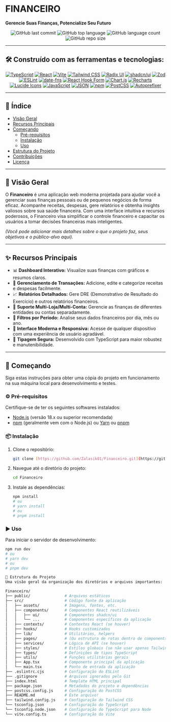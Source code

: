 # FINANCEIRO

**Gerencie Suas Finanças, Potencialize Seu Futuro**

<p align="center">
  <img src="https://img.shields.io/github/last-commit/Zalasik01/Financeiro?style=for-the-badge&logo=github&label=LAST%20COMMIT" alt="GitHub last commit"/>
  <img src="https://img.shields.io/github/languages/top/Zalasik01/Financeiro?style=for-the-badge&logo=typescript" alt="GitHub top language"/>
  <img src="https://img.shields.io/github/languages/count/Zalasik01/Financeiro?style=for-the-badge&logo=github&label=LANGUAGES" alt="GitHub language count"/>
  <img src="https://img.shields.io/github/repo-size/Zalasik01/Financeiro?style=for-the-badge&logo=github&label=REPO%20SIZE" alt="GitHub repo size"/>
</p>

---

## 🛠️ Construído com as ferramentas e tecnologias:

<p align="center">
  <a href="https://www.typescriptlang.org/" target="_blank" rel="noreferrer"><img src="https://img.shields.io/badge/TypeScript-3178C6?style=for-the-badge&logo=typescript&logoColor=white" alt="TypeScript"/></a>
  <a href="https://reactjs.org/" target="_blank" rel="noreferrer"><img src="https://img.shields.io/badge/React-61DAFB?style=for-the-badge&logo=react&logoColor=black" alt="React"/></a>
  <a href="https://vitejs.dev/" target="_blank" rel="noreferrer"><img src="https://img.shields.io/badge/Vite-646CFF?style=for-the-badge&logo=vite&logoColor=white" alt="Vite"/></a>
  <a href="https://tailwindcss.com/" target="_blank" rel="noreferrer"><img src="https://img.shields.io/badge/Tailwind_CSS-06B6D4?style=for-the-badge&logo=tailwindcss&logoColor=white" alt="Tailwind CSS"/></a>
  <a href="https://www.radix-ui.com/" target="_blank" rel="noreferrer"><img src="https://img.shields.io/badge/Radix%20UI-161618?style=for-the-badge&logo=radix-ui&logoColor=white" alt="Radix UI"/></a>
  <a href="https://ui.shadcn.com/" target="_blank" rel="noreferrer"><img src="https://img.shields.io/badge/shadcn/ui-000000?style=for-the-badge&logo=shadcn-ui&logoColor=white" alt="shadcn/ui"/></a>
  <a href="https://zod.dev/" target="_blank" rel="noreferrer"><img src="https://img.shields.io/badge/Zod-3E67B1?style=for-the-badge&logo=zod&logoColor=white" alt="Zod"/></a>
  <a href="https://eslint.org/" target="_blank" rel="noreferrer"><img src="https://img.shields.io/badge/ESLint-4B32C3?style=for-the-badge&logo=eslint&logoColor=white" alt="ESLint"/></a>
  <a href="https://date-fns.org/" target="_blank" rel="noreferrer"><img src="https://img.shields.io/badge/date_fns-A941A1?style=for-the-badge&logo=date-fns&logoColor=white" alt="date-fns"/></a>
  <a href="https://react-hook-form.com/" target="_blank" rel="noreferrer"><img src="https://img.shields.io/badge/React_Hook_Form-EC5990?style=for-the-badge&logo=reacthookform&logoColor=white" alt="React Hook Form"/></a>
  <a href="https://www.chartjs.org/" target="_blank" rel="noreferrer"><img src="https://img.shields.io/badge/Chart.js-FF6384?style=for-the-badge&logo=chartdotjs&logoColor=white" alt="Chart.js"/></a>
  <a href="https://recharts.org/" target="_blank" rel="noreferrer"><img src="https://img.shields.io/badge/Recharts-8884d8?style=for-the-badge&logo=recharts&logoColor=white" alt="Recharts"/></a>
  <a href="https://lucide.dev/" target="_blank" rel="noreferrer"><img src="https://img.shields.io/badge/Lucide-1A1A1A?style=for-the-badge&logo=lucide&logoColor=white" alt="Lucide Icons"/></a>
  <a href="https://developer.mozilla.org/en-US/docs/Web/JavaScript" target="_blank" rel="noreferrer"><img src="https://img.shields.io/badge/JavaScript-F7DF1E?style=for-the-badge&logo=javascript&logoColor=black" alt="JavaScript"/></a>
  <a href="https://www.json.org/json-en.html" target="_blank" rel="noreferrer"><img src="https://img.shields.io/badge/JSON-000000?style=for-the-badge&logo=json&logoColor=white" alt="JSON"/></a>
  <a href="https://www.npmjs.com/" target="_blank" rel="noreferrer"><img src="https://img.shields.io/badge/npm-CB3837?style=for-the-badge&logo=npm&logoColor=white" alt="npm"/></a>
  <a href="https://postcss.org/" target="_blank" rel="noreferrer"><img src="https://img.shields.io/badge/PostCSS-DD3A0A?style=for-the-badge&logo=postcss&logoColor=white" alt="PostCSS"/></a>
  <a href="https://github.com/postcss/autoprefixer" target="_blank" rel="noreferrer"><img src="https://img.shields.io/badge/Autoprefixer-DD3735?style=for-the-badge&logo=autoprefixer&logoColor=white" alt="Autoprefixer"/></a>
</p>

---

## 📜 Índice

- [Visão Geral](#-visão-geral)
- [Recursos Principais](#-recursos-principais)
- [Começando](#-começando)
  - [Pré-requisitos](#%EF%B8%8F-pré-requisitos)
  - [Instalação](#-instalação)
  - [Uso](#-uso)
- [Estrutura do Projeto](#-estrutura-do-projeto)
- [Contribuições](#-contribuições)
- [Licença](#-licença)

---

## 📖 Visão Geral

O **Financeiro** é uma aplicação web moderna projetada para ajudar você a gerenciar suas finanças pessoais ou de pequenos negócios de forma eficaz. Acompanhe receitas, despesas, gere relatórios e obtenha insights valiosos sobre sua saúde financeira. Com uma interface intuitiva e recursos poderosos, o Financeiro visa simplificar o controle financeiro e capacitar os usuários a tomar decisões financeiras mais inteligentes.

*(Você pode adicionar mais detalhes sobre o que o projeto faz, seus objetivos e o público-alvo aqui).*

---

## ✨ Recursos Principais

- 📊 **Dashboard Interativo:** Visualize suas finanças com gráficos e resumos claros.
- 💸 **Gerenciamento de Transações:** Adicione, edite e categorize receitas e despesas facilmente.
- 📈 **Relatórios Detalhados:** Gere DRE (Demonstrativo de Resultado do Exercício) e outros relatórios financeiros.
- 🏢 **Suporte Multi-Loja/Multi-Conta:** Gerencie as finanças de diferentes entidades ou contas separadamente.
- 📅 **Filtros por Período:** Analise seus dados financeiros por dia, mês ou ano.
- 🎨 **Interface Moderna e Responsiva:** Acesse de qualquer dispositivo com uma experiência de usuário agradável.
- 🔐 **Tipagem Segura:** Desenvolvido com TypeScript para maior robustez e manutenibilidade.

---

## 🚀 Começando

Siga estas instruções para obter uma cópia do projeto em funcionamento na sua máquina local para desenvolvimento e testes.

### ⚙️ Pré-requisitos

Certifique-se de ter os seguintes softwares instalados:

- [Node.js](https://nodejs.org/) (versão 18.x ou superior recomendada)
- [npm](https://www.npmjs.com/) (geralmente vem com o Node.js) ou [Yarn](https://yarnpkg.com/) ou [pnpm](https://pnpm.io/)

### 📦 Instalação

1.  Clone o repositório:
    ```bash
    git clone [https://github.com/Zalasik01/Financeiro.git](https://github.com/Zalasik01/Financeiro.git)
    ```
2.  Navegue até o diretório do projeto:
    ```bash
    cd Financeiro
    ```
3.  Instale as dependências:
    ```bash
    npm install
    # ou
    # yarn install
    # ou
    # pnpm install
    ```

### ▶️ Uso

Para iniciar o servidor de desenvolvimento:

```bash
npm run dev
# ou
# yarn dev
# ou
# pnpm dev

📂 Estrutura do Projeto
Uma visão geral da organização dos diretórios e arquivos importantes:

Financeiro/
├── public/               # Arquivos estáticos
├── src/                  # Código fonte da aplicação
│   ├── assets/           # Imagens, fontes, etc.
│   ├── components/       # Componentes React reutilizáveis
│   │   ├── ui/           # Componentes shadcn/ui
│   │   └── ...           # Componentes específicos da aplicação
│   ├── contexts/         # Contextos React (se houver)
│   ├── hooks/            # Hooks customizados
│   ├── lib/              # Utilitários, helpers
│   ├── pages/            # (Ou estrutura de rotas dentro de components/)
│   ├── services/         # Lógica de API (se houver)
│   ├── styles/           # Estilos globais (se não usar apenas Tailwind)
│   ├── types/            # Definições de tipos TypeScript
│   ├── utils/            # Funções utilitárias gerais
│   ├── App.tsx           # Componente principal da aplicação
│   └── main.tsx          # Ponto de entrada da aplicação
├── .eslintrc.cjs         # Configuração do ESLint
├── .gitignore            # Arquivos ignorados pelo Git
├── index.html            # Template HTML principal
├── package.json          # Metadados do projeto e dependências
├── postcss.config.js     # Configuração do PostCSS
├── README.md             # Este arquivo!
├── tailwind.config.js    # Configuração do Tailwind CSS
└── tsconfig.json         # Configuração do TypeScript
└── tsconfig.node.json    # Configuração do TypeScript para Node
└── vite.config.ts        # Configuração do Vite



